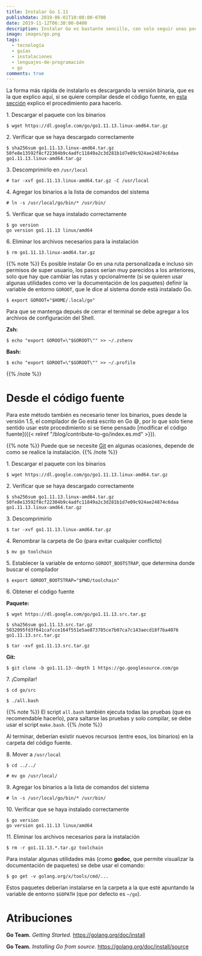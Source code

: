 ```yaml
---
title: Instalar Go 1.11
publishdate: 2019-06-01T10:00:00-0700
date: 2019-11-12T06:30:00-0400
description: Instalar Go es bastante sencillo, con solo seguir unas pocas instrucciones cualquiera puede hacerlo.
image: images/go.png
tags:
  - tecnología
  - guías
  - instalaciones
  - lenguajes-de-programación
  - go
comments: true
---
```


La forma más rápida de instalarlo es descargando la versión binaria, que es la
que explico aquí, si se quiere compilar desde el código fuente, en [esta sección](#desde-el-código-fuente)
explico el procedimiento para hacerlo.

1\. Descargar el paquete con los binarios

```shell-session
$ wget https://dl.google.com/go/go1.11.13.linux-amd64.tar.gz
```

2\. Verificar que se haya descargado correctamente

```shell-session
$ sha256sum go1.11.13.linux-amd64.tar.gz
50fe8e13592f8cf22304b9c4adfc11849a2c3d281b1d7e09c924ae24874c6daa  go1.11.13.linux-amd64.tar.gz
```

3\. Descomprimirlo en `/usr/local`

```shell-session
# tar -xvf go1.11.13.linux-amd64.tar.gz -C /usr/local
```

4\. Agregar los binarios a la lista de comandos del sistema

```shell-session
# ln -s /usr/local/go/bin/* /usr/bin/
```

5\. Verificar que se haya instalado correctamente

```shell-session
$ go version
go version go1.11.13 linux/amd64
```

6\. Eliminar los archivos necesarios para la instalación

```shell-session
$ rm go1.11.13.linux-amd64.tar.gz
```

{{% note %}}
Es posible instalar Go en una ruta personalizada e incluso sin permisos de
super usuario, los pasos serían muy parecidos a los anteriores, solo que hay
que cambiar las rutas y opcionalmente (si se quieren usar algunas utilidades
como ver la documentación de los paquetes) definir la variable de entorno
`GOROOT`, que le dice al sistema donde está instalado Go.

```shell-session
$ export GOROOT="$HOME/.local/go"
```

Para que se mantenga depués de cerrar el terminal se debe agregar a los
archivos de configuración del Shell.

**Zsh:**

```shell-session
$ echo "export GOROOT=\"$GOROOT\"" >> ~/.zshenv
```

**Bash:**

```shell-session
$ echo "export GOROOT=\"$GOROOT\"" >> ~/.profile
```
{{% /note %}}

# Desde el código fuente

Para este método también es necesario tener los binarios, pues desde la
versión 1.5, el compilador de Go está escrito en Go 😅, por lo que solo
tiene sentido usar este procedimiento si se tiene pensado [modificar el código
fuente]({{< relref "/blog/contribute-to-go/index.es.md" >}}).

{{% note %}}
Puede que se necesite [Git](https://git-scm.com/) en algunas ocasiones, depende
de como se realice la instalación.
{{% /note %}}

1\. Descargar el paquete con los binarios

```shell-session
$ wget https://dl.google.com/go/go1.11.13.linux-amd64.tar.gz
```

2\. Verificar que se haya descargado correctamente

```shell-session
$ sha256sum go1.11.13.linux-amd64.tar.gz
50fe8e13592f8cf22304b9c4adfc11849a2c3d281b1d7e09c924ae24874c6daa  go1.11.13.linux-amd64.tar.gz
```

3\. Descomprimirlo

```shell-session
$ tar -xvf go1.11.13.linux-amd64.tar.gz
```

4\. Renombrar la carpeta de Go (para evitar cualquier conflicto)

```shell-session
$ mv go toolchain
```

5\. Establecer la variable de entorno `GOROOT_BOOTSTRAP`, que determina donde
    buscar el compilador

```shell-session
$ export GOROOT_BOOTSTRAP="$PWD/toolchain"
```

6\. Obtener el código fuente

**Paquete:**

```shell-session
$ wget https://dl.google.com/go/go1.11.13.src.tar.gz
```

```shell-session
$ sha256sum go1.11.13.src.tar.gz
5032095fd3f641cafcce164f551e5ae873785ce7b07ca7c143aecd18f7ba4076  go1.11.13.src.tar.gz
```

```shell-session
$ tar -xvf go1.11.13.src.tar.gz
```

**Git:**

```shell-session
$ git clone -b go1.11.13--depth 1 https://go.googlesource.com/go
```

7\. ¡Compilar!

```shell-session
$ cd go/src
```

```shell-session
$ ./all.bash
```

{{% note %}}
El script `all.bash` también ejecuta todas las pruebas (que es recomendable
hacerlo), para saltarse las pruebas y solo compilar, se debe usar el script
`make.bash`.
{{% /note %}}

Al terminar, deberían existir nuevos recursos (entre esos, los binarios) en la
carpeta del código fuente.

8\. Mover a `/usr/local`

```shell-session
$ cd ../../
```

```shell-session
# mv go /usr/local/
```

9\. Agregar los binarios a la lista de comandos del sistema

```shell-session
# ln -s /usr/local/go/bin/* /usr/bin/
```

10\. Verificar que se haya instalado correctamente

```shell-session
$ go version
go version go1.11.13 linux/amd64
```

11\. Eliminar los archivos necesarios para la instalación

```shell-session
$ rm -r go1.11.13.*.tar.gz toolchain
```

Para instalar algunas utilidades más (como **godoc**, que permite visualizar la
documentación de paquetes) se debe usar el comando:

```shell-session
$ go get -v golang.org/x/tools/cmd/...
```

Estos paquetes deberían instalarse en la carpeta a la que esté apuntando la
variable de entorno `$GOPATH` (que por defecto es `~/go`).

# Atribuciones

**Go Team.** *Getting Started.* <https://golang.org/doc/install>

**Go Team.** *Installing Go from source.* <https://golang.org/doc/install/source>

